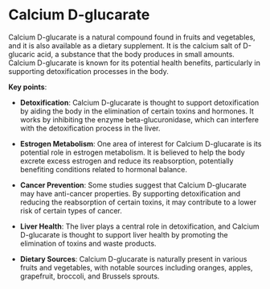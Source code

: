 [//]: # (source: ?)
[//]: # (tags: supplements)

# Calcium D-glucarate

Calcium D-glucarate is a natural compound found in fruits and vegetables, and it is also available as a dietary supplement. It is the calcium salt of D-glucaric acid, a substance that the body produces in small amounts. Calcium D-glucarate is known for its potential health benefits, particularly in supporting detoxification processes in the body.

**Key points**:

* **Detoxification**: Calcium D-glucarate is thought to support detoxification by aiding the body in the elimination of certain toxins and hormones. It works by inhibiting the enzyme beta-glucuronidase, which can interfere with the detoxification process in the liver.

* **Estrogen Metabolism**: One area of interest for Calcium D-glucarate is its potential role in estrogen metabolism. It is believed to help the body excrete excess estrogen and reduce its reabsorption, potentially benefiting conditions related to hormonal balance.

* **Cancer Prevention**: Some studies suggest that Calcium D-glucarate may have anti-cancer properties. By supporting detoxification and reducing the reabsorption of certain toxins, it may contribute to a lower risk of certain types of cancer.

* **Liver Health**: The liver plays a central role in detoxification, and Calcium D-glucarate is thought to support liver health by promoting the elimination of toxins and waste products.

* **Dietary Sources**: Calcium D-glucarate is naturally present in various fruits and vegetables, with notable sources including oranges, apples, grapefruit, broccoli, and Brussels sprouts.

